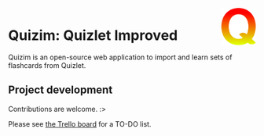 <img src="static/img/quizim_icon_col.svg" width=70 align=right>

# Quizim: Quizlet Improved

Quizim is an open-source web application to import and learn sets of flashcards from Quizlet.


## Project development

Contributions are welcome. :>

Please see [the Trello board](https://trello.com/b/sNl8QqnB/quizim-todo) for a TO-DO list.
